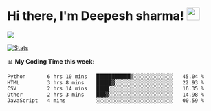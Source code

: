 # Hi there, I'm Deepesh sharma! <img src="https://raw.githubusercontent.com/MartinHeinz/MartinHeinz/master/wave.gif" width="30px">

![](https://camo.githubusercontent.com/992babdffd8c74a1502de375fbdf7e4d54773242/68747470733a2f2f6d656469612e67697068792e636f6d2f6d656469612f53576f536b4e36447854737a71494b4571762f67697068792e676966)

[![Stats](https://github-readme-stats.vercel.app/api?username=deepeshhsharma&show_icons=true&theme=radical)](https://github-readme-stats.vercel.app/api?username=deepeshhsharma&show_icons=true&theme=radical)&nbsp; &nbsp; &nbsp; &nbsp; &nbsp; &nbsp; &nbsp; &nbsp; &nbsp; &nbsp; 

📊 **My Coding Time this week:**
<!--START_SECTION:waka-->
```text
Python       6 hrs 10 mins   ███████████▒░░░░░░░░░░░░░   45.04 % 
HTML         3 hrs 8 mins    █████▓░░░░░░░░░░░░░░░░░░░   22.93 % 
CSV          2 hrs 14 mins   ████░░░░░░░░░░░░░░░░░░░░░   16.35 % 
Other        2 hrs 3 mins    ███▓░░░░░░░░░░░░░░░░░░░░░   14.98 % 
JavaScript   4 mins          ░░░░░░░░░░░░░░░░░░░░░░░░░   00.59 % 
```
<!--END_SECTION:waka-->
